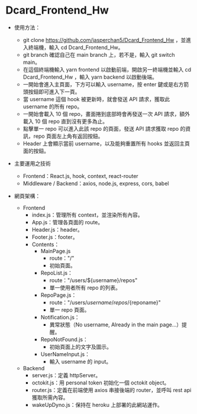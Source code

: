 # Dcard_Frontend_Hw
- 使用方法：
  - git clone https://github.com/jasperchan5/Dcard_Frontend_Hw ，並進入終端機，輸入 cd Dcard_Frontend_Hw。
  - git branch 確認自己在 main branch 上，若不是，輸入 git switch main。
  - 在這個終端機輸入 yarn frontend 以啟動前端，開啟另一終端機並輸入 cd Dcard_Frontend_Hw ，輸入 yarn backend 以啟動後端。
  - 一開始會進入主頁面，下方可以輸入 username，按 enter 鍵或是右方箭頭按鈕即可進入下一頁。
  - 當 username 這個 hook 被更新時，就會發送 API 請求，獲取此 username 的所有 repo。
  - 一開始會載入 10 個 repo，畫面捲到底部時會再發送一次 API 請求，額外載入 10 個 repo 直到沒有更多為止。
  - 點擊單一 repo 可以進入此該 repo 的頁面，發送 API 請求獲取 repo 的資訊，repo 頁面左上角有返回按鈕。
  - Header 上會顯示當前 username，以及能夠重置所有 hooks 並返回主頁面的按鈕。

- 主要運用之技術
  - Frontend：React.js, hook, context, react-router
  - Middleware / Backend：axios, node.js, express, cors, babel

- 網頁架構：
  - Frontend
    - index.js：管理所有 context，並渲染所有內容。
    - App.js：管理各頁面的 route。
    - Header.js：header。
    - Footer.js：footer。
    - Contents：
      - MainPage.js
        - route："/"
        - 初始頁面。
      - RepoList.js：
        - route："/users/${username}/repos"
        - 單一使用者所有 repo 的列表。
      - RepoPage.js：
        - route："/users/${username}/repos/${reponame}"
        - 單一 repo 頁面。
      - Notification.js：
        - 異常狀態（No username, Already in the main page...）提醒。
      - RepoNotFound.js：
        - 初始頁面上的文字及圖示。
      - UserNameInput.js：
        - 輸入 username 的 input。
  - Backend
    - server.js：定義 httpServer。
    - octokit.js：用 personal token 初始化一個 octokit object。
    - router.js：定義在前端使用 axios 串接後端的 router，並呼叫 rest api 獲取所需內容。
    - wakeUpDyno.js：保持在 heroku 上部署的此網站運作。 

